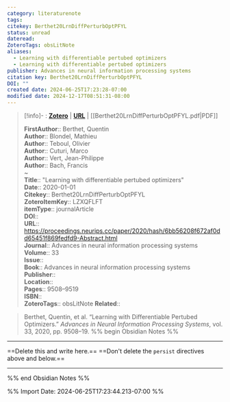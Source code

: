 ```yaml
---
category: literaturenote
tags: 
citekey: Berthet20LrnDiffPerturbOptPFYL
status: unread
dateread: 
ZoteroTags: obsLitNote
aliases:
  - Learning with differentiable pertubed optimizers
  - Learning with differentiable pertubed optimizers
publisher: Advances in neural information processing systems
citation key: Berthet20LrnDiffPerturbOptPFYL
DOI: ""
created date: 2024-06-25T17:23:28-07:00
modified date: 2024-12-17T08:51:31-08:00
---
```


> [!info]- : [**Zotero**](zotero://select/library/items/LZXQFLFT)   | [**URL**](https://proceedings.neurips.cc/paper/2020/hash/6bb56208f672af0dd65451f869fedfd9-Abstract.html) | [[Berthet20LrnDiffPerturbOptPFYL.pdf|PDF]]
>
> 
> 
> **FirstAuthor**:: Berthet, Quentin  
> **Author**:: Blondel, Mathieu  
> **Author**:: Teboul, Olivier  
> **Author**:: Cuturi, Marco  
> **Author**:: Vert, Jean-Philippe  
> **Author**:: Bach, Francis  
~    
> **Title**:: "Learning with differentiable pertubed optimizers"  
> **Date**:: 2020-01-01  
> **Citekey**:: Berthet20LrnDiffPerturbOptPFYL  
> **ZoteroItemKey**:: LZXQFLFT  
> **itemType**:: journalArticle  
> **DOI**::   
> **URL**:: https://proceedings.neurips.cc/paper/2020/hash/6bb56208f672af0dd65451f869fedfd9-Abstract.html  
> **Journal**:: Advances in neural information processing systems  
> **Volume**:: 33  
> **Issue**::   
> **Book**:: Advances in neural information processing systems  
> **Publisher**::   
> **Location**::    
> **Pages**:: 9508–9519  
> **ISBN**::   
> **ZoteroTags**:: obsLitNote
> **Related**:: 

> Berthet, Quentin, et al. “Learning with Differentiable Pertubed Optimizers.” _Advances in Neural Information Processing Systems_, vol. 33, 2020, pp. 9508–19.
%% begin Obsidian Notes %%
___
==Delete this and write here.==
==Don't delete the `persist` directives above and below.==
___
%% end Obsidian Notes %%



%% Import Date: 2024-06-25T17:23:44.213-07:00 %%
